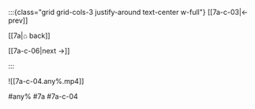:::{class="grid grid-cols-3 justify-around text-center w-full"}
[[7a-c-03|← prev]]

[[7a|⌂ back]]

[[7a-c-06|next →]]

:::

![[7a-c-04.any%.mp4]]

#any% #7a #7a-c-04
